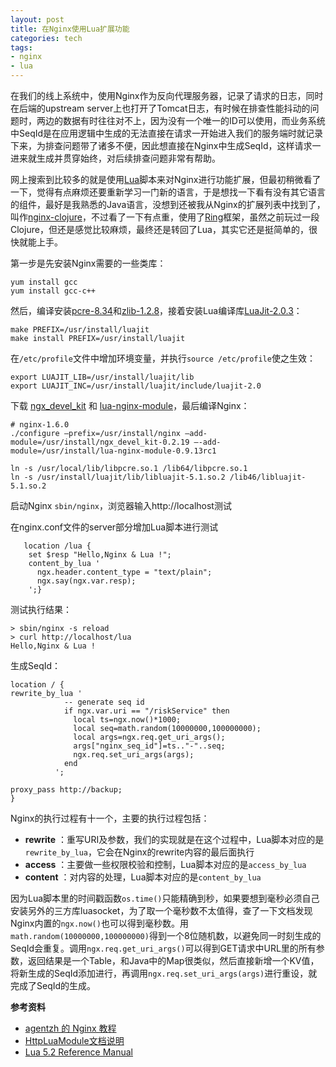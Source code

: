 ```yaml
---
layout: post
title: 在Nginx使用Lua扩展功能
categories: tech
tags: 
- nginx
- lua
---
```


在我们的线上系统中，使用Nginx作为反向代理服务器，记录了请求的日志，同时在后端的upstream server上也打开了Tomcat日志，有时候在排查性能抖动的问题时，两边的数据有时往往对不上，因为没有一个唯一的ID可以使用，而业务系统中SeqId是在应用逻辑中生成的无法直接在请求一开始进入我们的服务端时就记录下来，为排查问题带了诸多不便，因此想直接在Nginx中生成SeqId，这样请求一进来就生成并贯穿始终，对后续排查问题非常有帮助。

网上搜索到比较多的就是使用[Lua](http://www.lua.org/)脚本来对Nginx进行功能扩展，但最初稍微看了一下，觉得有点麻烦还要重新学习一门新的语言，于是想找一下看有没有其它语言的组件，最好是我熟悉的Java语言，没想到还被我从Nginx的扩展列表中找到了，叫作[nginx-clojure](http://nginx-clojure.github.io/)，不过看了一下有点重，使用了[Ring](https://github.com/mmcgrana/ring)框架，虽然之前玩过一段Clojure，但还是感觉比较麻烦，最终还是转回了Lua，其实它还是挺简单的，很快就能上手。

第一步是先安装Nginx需要的一些类库：

```
yum install gcc
yum install gcc-c++
```

然后，编译安装[pcre-8.34](http://sourceforge.net/projects/pcre/files/pcre/8.34/)和[zlib-1.2.8](http://fossies.org/linux/misc/zlib-1.2.8.tar.gz/)，接着安装Lua编译库[LuaJit-2.0.3](http://luajit.org/download.html)：

```
make PREFIX=/usr/install/luajit
make install PREFIX=/usr/install/luajit
```

在`/etc/profile`文件中增加环境变量，并执行`source /etc/profile`使之生效：

```
export LUAJIT_LIB=/usr/install/luajit/lib
export LUAJIT_INC=/usr/install/luajit/include/luajit-2.0
```

下载 [ngx\_devel\_kit](https://github.com/simpl/ngx_devel_kit/tags) 和 [lua-nginx-module](https://github.com/openresty/lua-nginx-module/tags)，最后编译Nginx：

```
# nginx-1.6.0
./configure —prefix=/usr/install/nginx —add-module=/usr/install/ngx_devel_kit-0.2.19 —-add-module=/usr/install/lua-nginx-module-0.9.13rc1

ln -s /usr/local/lib/libpcre.so.1 /lib64/libpcre.so.1
ln -s /usr/install/luajit/lib/libluajit-5.1.so.2 /lib46/libluajit-5.1.so.2
```

启动Nginx `sbin/nginx`，浏览器输入http://localhost测试

在nginx.conf文件的server部分增加Lua脚本进行测试

```
   location /lua {
    set $resp "Hello,Nginx & Lua !";    
    content_by_lua '        
      ngx.header.content_type = "text/plain";          
      ngx.say(ngx.var.resp);
    ';}
```

测试执行结果：

```
> sbin/nginx -s reload
> curl http://localhost/lua
Hello,Nginx & Lua !

```

生成SeqId：

```
location / {
rewrite_by_lua '
            -- generate seq id
            if ngx.var.uri == "/riskService" then
              local ts=ngx.now()*1000;
              local seq=math.random(10000000,100000000);
              local args=ngx.req.get_uri_args();
              args["nginx_seq_id"]=ts.."-"..seq;
              ngx.req.set_uri_args(args);
            end
          ';
          
proxy_pass http://backup;
}
```

Nginx的执行过程有十一个，主要的执行过程包括：

* **rewrite** ：重写URI及参数，我们的实现就是在这个过程中，Lua脚本对应的是`rewrite_by_lua`，它会在Nginx的rewrite内容的最后面执行
* **access** ：主要做一些权限校验和控制，Lua脚本对应的是`access_by_lua`
* **content** ：对内容的处理，Lua脚本对应的是`content_by_lua`

因为Lua脚本里的时间戳函数`os.time()`只能精确到秒，如果要想到毫秒必须自己安装另外的三方库luasocket，为了取一个毫秒数不太值得，查了一下文档发现Nginx内置的`ngx.now()`也可以得到毫秒数。用`math.random(10000000,100000000)`得到一个8位随机数，以避免同一时刻生成的SeqId会重复。调用`ngx.req.get_uri_args()`可以得到GET请求中URL里的所有参数，返回结果是一个Table，和Java中的Map很类似，然后直接新增一个KV值，将新生成的SeqId添加进行，再调用`ngx.req.set_uri_args(args)`进行重设，就完成了SeqId的生成。

**参考资料**

* [agentzh 的 Nginx 教程](http://openresty.org/download/agentzh-nginx-tutorials-zhcn.html)
* [HttpLuaModule文档说明](http://wiki.nginx.org/HttpLuaModule)
* [Lua 5.2 Reference Manual](http://www.lua.org/manual/5.2/)